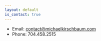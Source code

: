 ```yaml
---
layout: default
is_contact: true
---
```


* Email: [contact@michaelkirschbaum.com](mailto:contact@michaelkirschbaum.com)
* Phone: 704.458.2515

<!-- * Phone: [+1-7044582515](tel:+1-7044582515)

---

## Mailing Address

> 221B, Baker Street
>
> London
>
> United Kingdom

---

## Social

1. [Instagram](https://instagram.com/michaelkirschbaum)
2. [Twitter](https://twitter.com/mbkirschbaum)
3. [GitHub](https://github.com/michaelkirschbaum) -->
